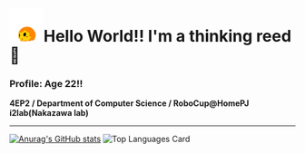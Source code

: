 # <img src="https://github.com/happykoya/happykoya/blob/main/happy_mimi.png?raw=true" width="60" height="60"/>Hello World!!   I'm a thinking reed 👋

### Profile: Age 22!!
**4EP2 / Department of Computer Science / RoboCup@HomePJ**  
**i2lab(Nakazawa lab)**

---
[![Anurag's GitHub stats](https://github-readme-stats.vercel.app/api?username=happykoya&count_private=true&show_icons=true&theme=dark)](https://github.com/anuraghazra/github-readme-stats)
![Top Languages Card](https://github-readme-stats.vercel.app/api/top-langs/?username=happykoya&langs_count=10&hide=CMake&layout=compact&theme=dark)

<!--
**happykoya/happykoya** is a ✨ _special_ ✨ repository because its `README.md` (this file) appears on your GitHub profile.

Here are some ideas to get you started:

- 🔭 I’m currently working on ...
- 🌱 I’m currently learning ...
- 👯 I’m looking to collaborate on ...
- 🤔 I’m looking for help with ...
- 💬 Ask me about ...
- 📫 How to reach me: ...
- 😄 Pronouns: ...
- ⚡ Fun fact: ...
-->

